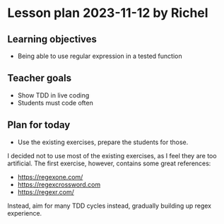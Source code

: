 # Lesson plan 2023-11-12 by Richel

## Learning objectives

 * Being able to use regular expression in a tested function

## Teacher goals

 * Show TDD in live coding
 * Students must code often

## Plan for today

 * Use the existing exercises, prepare the students for those.

I decided not to use most of the existing exercises, 
as I feel they are too artificial.
The first exercise, however, contains some great references:
 * https://regexone.com/
 * https://regexcrossword.com
 * https://regexr.com/

Instead, aim for many TDD cycles instead, gradually building up regex experience.





